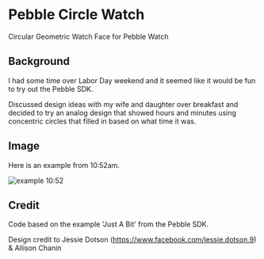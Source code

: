 # Pebble Circle Watch
Circular Geometric Watch Face for Pebble Watch

## Background
I had some time over Labor Day weekend and it seemed like it would be fun to try out the Pebble SDK.

Discussed design ideas with my wife and daughter over breakfast and decided to try an analog design that showed hours and minutes using concentric circles that filled in based on what time it was.

## Image
Here is an example from 10:52am.

![example 10:52](https://raw.github.com/stevenchanin/Pebble_Circle_Watch/master/misc/example_10_52am.jpg)

## Credit
Code based on the example 'Just A Bit' from the Pebble SDK.

Design credit to Jessie Dotson (https://www.facebook.com/jessie.dotson.9) & Allison Chanin
